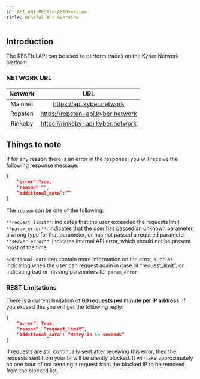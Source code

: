 ```yaml
---
id: API_ABI-RESTfulAPIOverview
title: RESTful API Overview
---
```

## Introduction

The RESTful API can be used to perform trades on the Kyber Network platform.

### NETWORK URL

| Network    | URL                          |
|:----------:|:----------------------------:|
| Mainnet    | https://api.kyber.network    |
| Ropsten    | https://ropsten-api.kyber.network |
| Rinkeby    | https://rinkeby-api.kyber.network |

## Things to note

If for any reason there is an error in the response, you will receive the following response message:

```json
{
	“error”:True,
	”reason”:””,
	”additional_data”:””
}
```

The `reason` can be one of the following:

`**request_limit**`:  indicates that the user exceeded the requests limit
`**param_error**`: indicates that the user has passed an unknown parameter, a wrong type for that parameter, or has not passed a required parameter
`**server_error**`: indicates internal API error, which should not be present most of the time

`additional_data` can contain more information on the error, such as indicating when the user can request again in case of “request_limit”, or indicating bad or missing parameters for `param_error`.

### REST Limitations

There is a current limitation of **60 requests per minute per IP address**. If you exceed this you will get the following reply:

```json
{
	“error”: True,
	”reason”: “request_limit”,
	”additional_data”: “Retry in 60 seconds”
}
```

If requests are still continually sent after receiving this error, then the requests sent from your IP will be silently blocked. It will take approximately an one hour of not sending a request from the blocked IP to be removed from the blocked list.

